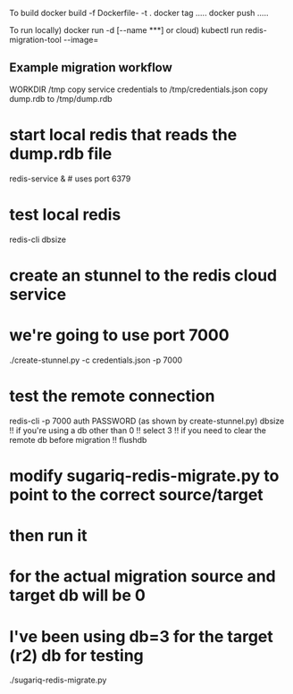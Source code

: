 
To build
   docker build -f Dockerfile-<platform> -t <tag> .
   docker tag .....
   docker push .....
   
To run
   locally) docker run -d [--name ***] <tag>
   or
   cloud) kubectl run redis-migration-tool --image=<tag>


Example migration workflow
---------------------------

WORKDIR /tmp
copy service credentials to /tmp/credentials.json
copy dump.rdb to /tmp/dump.rdb

# start local redis that reads the dump.rdb file
redis-service &    # uses port 6379

# test local redis
redis-cli
  dbsize


# create an stunnel to the redis cloud service
# we're going to use port 7000
./create-stunnel.py -c credentials.json -p 7000

# test the remote connection
redis-cli -p 7000
  auth PASSWORD (as shown by create-stunnel.py)
  dbsize
  !! if you're using a db other than 0 !!
  select 3
  !! if you need to clear the remote db before migration !!
  flushdb
  

# modify sugariq-redis-migrate.py to point to the correct source/target
# then run it
# for the actual migration source and target db will be 0
# I've been using db=3 for the target (r2) db for testing
./sugariq-redis-migrate.py






   

   